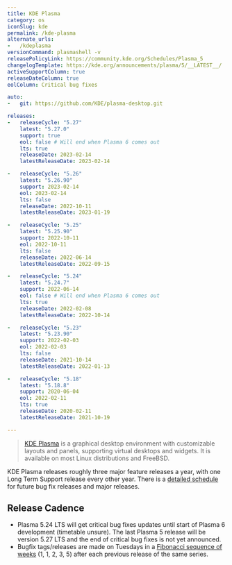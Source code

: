 ```yaml
---
title: KDE Plasma
category: os
iconSlug: kde
permalink: /kde-plasma
alternate_urls:
-   /kdeplasma
versionCommand: plasmashell -v
releasePolicyLink: https://community.kde.org/Schedules/Plasma_5
changelogTemplate: https://kde.org/announcements/plasma/5/__LATEST__/
activeSupportColumn: true
releaseDateColumn: true
eolColumn: Critical bug fixes

auto:
-   git: https://github.com/KDE/plasma-desktop.git

releases:
-   releaseCycle: "5.27"
    latest: "5.27.0"
    support: true
    eol: false # Will end when Plasma 6 comes out
    lts: true
    releaseDate: 2023-02-14
    latestReleaseDate: 2023-02-14

-   releaseCycle: "5.26"
    latest: "5.26.90"
    support: 2023-02-14
    eol: 2023-02-14
    lts: false
    releaseDate: 2022-10-11
    latestReleaseDate: 2023-01-19

-   releaseCycle: "5.25"
    latest: "5.25.90"
    support: 2022-10-11
    eol: 2022-10-11
    lts: false
    releaseDate: 2022-06-14
    latestReleaseDate: 2022-09-15

-   releaseCycle: "5.24"
    latest: "5.24.7"
    support: 2022-06-14
    eol: false # Will end when Plasma 6 comes out
    lts: true
    releaseDate: 2022-02-08
    latestReleaseDate: 2022-10-14

-   releaseCycle: "5.23"
    latest: "5.23.90"
    support: 2022-02-03
    eol: 2022-02-03
    lts: false
    releaseDate: 2021-10-14
    latestReleaseDate: 2022-01-13

-   releaseCycle: "5.18"
    latest: "5.18.8"
    support: 2020-06-04
    eol: 2022-02-11
    lts: true
    releaseDate: 2020-02-11
    latestReleaseDate: 2021-10-19

---
```


> [KDE Plasma](https://kde.org/plasma-desktop/) is a graphical desktop environment with customizable
> layouts and panels, supporting virtual desktops and widgets. It is available on most Linux
> distributions and FreeBSD.

KDE Plasma releases roughly three major feature releases a year, with one Long Term Support release
every other year. There is a [detailed schedule](https://community.kde.org/Schedules/Plasma_5) for
future bug fix releases and major releases.

## Release Cadence
* Plasma 5.24 LTS will get critical bug fixes updates until start of Plasma 6 development (timetable unsure). The last Plasma 5 release will be version 5.27 LTS and the end of critical bug fixes is not yet announced.
* Bugfix tags/releases are made on Tuesdays in a [Fibonacci sequence of weeks](https://community.kde.org/Schedules/Plasma_5#Bugfix_versions)
  (1, 1, 2, 3, 5) after each previous release of the same series.
